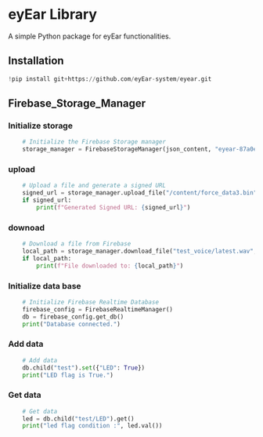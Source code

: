 # eyEar Library 

A simple Python package for eyEar functionalities.

## Installation

```python
!pip install git+https://github.com/eyEar-system/eyear.git
```

## Firebase_Storage_Manager

### Initialize storage
```python
    # Initialize the Firebase Storage manager
    storage_manager = FirebaseStorageManager(json_content, "eyear-87a0e.appspot.com")
```
### upload
```python
    # Upload a file and generate a signed URL
    signed_url = storage_manager.upload_file("/content/force_data3.bin", "bin/2force_data.bin")
    if signed_url:
        print(f"Generated Signed URL: {signed_url}")
```
### downoad
```python
    # Download a file from Firebase
    local_path = storage_manager.download_file("test_voice/latest.wav", "/content/downloaded_file.wav")
    if local_path:
        print(f"File downloaded to: {local_path}")
```

### Initialize data base
```python 
    # Initialize Firebase Realtime Database
    firebase_config = FirebaseRealtimeManager()
    db = firebase_config.get_db()
    print("Database connected.")
```

### Add data
```python 
    # Add data
    db.child("test").set({"LED": True})
    print("LED flag is True.")
```

### Get data
```python 
    # Get data
    led = db.child("test/LED").get()
    print("led flag condition :", led.val())
